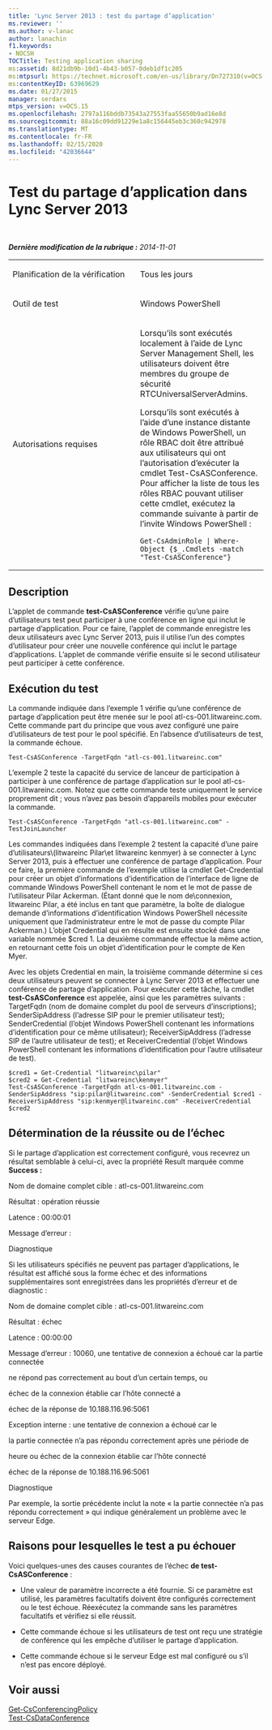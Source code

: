 ```yaml
---
title: 'Lync Server 2013 : test du partage d’application'
ms.reviewer: ''
ms.author: v-lanac
author: lanachin
f1.keywords:
- NOCSH
TOCTitle: Testing application sharing
ms:assetid: 8d21db9b-10d1-4b43-b057-0deb1df1c205
ms:mtpsurl: https://technet.microsoft.com/en-us/library/Dn727310(v=OCS.15)
ms:contentKeyID: 63969629
ms.date: 01/27/2015
manager: serdars
mtps_version: v=OCS.15
ms.openlocfilehash: 2797a116bddb73543a27553faa55650b9ad16e8d
ms.sourcegitcommit: 88a16c09dd91229e1a8c156445eb3c360c942978
ms.translationtype: MT
ms.contentlocale: fr-FR
ms.lasthandoff: 02/15/2020
ms.locfileid: "42036644"
---
```

<div data-xmlns="http://www.w3.org/1999/xhtml">

<div class="topic" data-xmlns="http://www.w3.org/1999/xhtml" data-msxsl="urn:schemas-microsoft-com:xslt" data-cs="http://msdn.microsoft.com/">

<div data-asp="http://msdn2.microsoft.com/asp">

# <a name="testing-application-sharing-in-lync-server-2013"></a>Test du partage d’application dans Lync Server 2013

</div>

<div id="mainSection">

<div id="mainBody">

<span> </span>

_**Dernière modification de la rubrique :** 2014-11-01_


<table>
<colgroup>
<col style="width: 50%" />
<col style="width: 50%" />
</colgroup>
<tbody>
<tr class="odd">
<td><p>Planification de la vérification</p></td>
<td><p>Tous les jours</p></td>
</tr>
<tr class="even">
<td><p>Outil de test</p></td>
<td><p>Windows PowerShell</p></td>
</tr>
<tr class="odd">
<td><p>Autorisations requises</p></td>
<td><p>Lorsqu’ils sont exécutés localement à l’aide de Lync Server Management Shell, les utilisateurs doivent être membres du groupe de sécurité RTCUniversalServerAdmins.</p>
<p>Lorsqu’ils sont exécutés à l’aide d’une instance distante de Windows PowerShell, un rôle RBAC doit être attribué aux utilisateurs qui ont l’autorisation d’exécuter la cmdlet Test-CsASConference. Pour afficher la liste de tous les rôles RBAC pouvant utiliser cette cmdlet, exécutez la commande suivante à partir de l’invite Windows PowerShell :</p>
<pre><code>Get-CsAdminRole | Where-Object {$_.Cmdlets -match &quot;Test-CsASConference&quot;}</code></pre></td>
</tr>
</tbody>
</table>


<div>

## <a name="description"></a>Description

L’applet de commande **test-CsASConference** vérifie qu’une paire d’utilisateurs test peut participer à une conférence en ligne qui inclut le partage d’application. Pour ce faire, l’applet de commande enregistre les deux utilisateurs avec Lync Server 2013, puis il utilise l’un des comptes d’utilisateur pour créer une nouvelle conférence qui inclut le partage d’applications. L’applet de commande vérifie ensuite si le second utilisateur peut participer à cette conférence.

</div>

<div>

## <a name="running-the-test"></a>Exécution du test

La commande indiquée dans l’exemple 1 vérifie qu’une conférence de partage d’application peut être menée sur le pool atl-cs-001.litwareinc.com. Cette commande part du principe que vous avez configuré une paire d’utilisateurs de test pour le pool spécifié. En l’absence d’utilisateurs de test, la commande échoue.

    Test-CsASConference -TargetFqdn "atl-cs-001.litwareinc.com"

L’exemple 2 teste la capacité du service de lanceur de participation à participer à une conférence de partage d’application sur le pool atl-cs-001.litwareinc.com. Notez que cette commande teste uniquement le service proprement dit ; vous n’avez pas besoin d’appareils mobiles pour exécuter la commande.

    Test-CsASConference -TargetFqdn "atl-cs-001.litwareinc.com" -TestJoinLauncher 

Les commandes indiquées dans l’exemple 2 testent la capacité d’une paire d’utilisateurs\\(litwareinc Pilar\\et litwareinc kenmyer) à se connecter à Lync Server 2013, puis à effectuer une conférence de partage d’application. Pour ce faire, la première commande de l’exemple utilise la cmdlet Get-Credential pour créer un objet d’informations d’identification de l’interface de ligne de commande Windows PowerShell contenant le nom et le mot de passe de l’utilisateur Pilar Ackerman. (Étant donné que le nom de\\connexion, litwareinc Pilar, a été inclus en tant que paramètre, la boîte de dialogue demande d’informations d’identification Windows PowerShell nécessite uniquement que l’administrateur entre le mot de passe du compte Pilar Ackerman.) L’objet Credential qui en résulte est ensuite stocké dans une variable nommée $cred 1. La deuxième commande effectue la même action, en retournant cette fois un objet d’identification pour le compte de Ken Myer.

Avec les objets Credential en main, la troisième commande détermine si ces deux utilisateurs peuvent se connecter à Lync Server 2013 et effectuer une conférence de partage d’application. Pour exécuter cette tâche, la cmdlet **test-CsASConference** est appelée, ainsi que les paramètres suivants : TargetFqdn (nom de domaine complet du pool de serveurs d’inscriptions); SenderSipAddress (l’adresse SIP pour le premier utilisateur test); SenderCredential (l’objet Windows PowerShell contenant les informations d’identification pour ce même utilisateur); ReceiverSipAddress (l’adresse SIP de l’autre utilisateur de test); et ReceiverCredential (l’objet Windows PowerShell contenant les informations d’identification pour l’autre utilisateur de test).

    $cred1 = Get-Credential "litwareinc\pilar" 
    $cred2 = Get-Credential "litwareinc\kenmyer" 
    Test-CsASConference -TargetFqdn atl-cs-001.litwareinc.com -SenderSipAddress "sip:pilar@litwareinc.com" -SenderCredential $cred1 -ReceiverSipAddress "sip:kenmyer@litwareinc.com" -ReceiverCredential $cred2

</div>

<div>

## <a name="determining-success-or-failure"></a>Détermination de la réussite ou de l’échec

Si le partage d’application est correctement configuré, vous recevrez un résultat semblable à celui-ci, avec la propriété Result marquée comme **Success :**

Nom de domaine complet cible : atl-cs-001.litwareinc.com

Résultat : opération réussie

Latence : 00:00:01

Message d’erreur :

Diagnostique

Si les utilisateurs spécifiés ne peuvent pas partager d’applications, le résultat est affiché sous la forme échec et des informations supplémentaires sont enregistrées dans les propriétés d’erreur et de diagnostic :

Nom de domaine complet cible : atl-cs-001.litwareinc.com

Résultat : échec

Latence : 00:00:00

Message d’erreur : 10060, une tentative de connexion a échoué car la partie connectée

ne répond pas correctement au bout d’un certain temps, ou

échec de la connexion établie car l’hôte connecté a

échec de la réponse de 10.188.116.96:5061

Exception interne : une tentative de connexion a échoué car le

la partie connectée n’a pas répondu correctement après une période de

heure ou échec de la connexion établie car l’hôte connecté

échec de la réponse de 10.188.116.96:5061

Diagnostique

Par exemple, la sortie précédente inclut la note « la partie connectée n’a pas répondu correctement » qui indique généralement un problème avec le serveur Edge.

</div>

<div>

## <a name="reasons-why-the-test-might-have-failed"></a>Raisons pour lesquelles le test a pu échouer

Voici quelques-unes des causes courantes de l’échec **de test-CsASConference** :

  - Une valeur de paramètre incorrecte a été fournie. Si ce paramètre est utilisé, les paramètres facultatifs doivent être configurés correctement ou le test échoue. Réexécutez la commande sans les paramètres facultatifs et vérifiez si elle réussit.

  - Cette commande échoue si les utilisateurs de test ont reçu une stratégie de conférence qui les empêche d’utiliser le partage d’application.

  - Cette commande échoue si le serveur Edge est mal configuré ou s’il n’est pas encore déployé.

</div>

<div>

## <a name="see-also"></a>Voir aussi


[Get-CsConferencingPolicy](https://docs.microsoft.com/powershell/module/skype/Get-CsConferencingPolicy)  
[Test-CsDataConference](https://docs.microsoft.com/powershell/module/skype/Test-CsDataConference)  
  

</div>

</div>

<span> </span>

</div>

</div>

</div>

